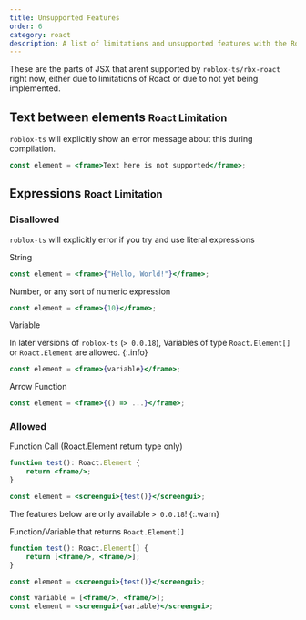 ```yaml
---
title: Unsupported Features
order: 6
category: roact
description: A list of limitations and unsupported features with the Roact library and roblox-ts.
---
```


These are the parts of JSX that arent supported by `roblox-ts/rbx-roact` right now, either due to limitations of Roact or due to not yet being implemented.

## Text between elements <small>Roact Limitation</small>
`roblox-ts` will explicitly show an error message about this during compilation.
```jsx
const element = <frame>Text here is not supported</frame>;
```

## Expressions <small>Roact Limitation</small>
### Disallowed
`roblox-ts` will explicitly error if you try and use literal expressions

String
```jsx
const element = <frame>{"Hello, World!"}</frame>;
```
Number, or any sort of numeric expression
```jsx
const element = <frame>{10}</frame>;
```
Variable 

In later versions of `roblox-ts` (`> 0.0.18`), Variables of type `Roact.Element[]` or `Roact.Element` are allowed.
{:.info}

```jsx
const element = <frame>{variable}</frame>;
```

Arrow Function
```jsx
const element = <frame>{() => ...}</frame>;
```

### Allowed
Function Call (Roact.Element return type only)
```jsx
function test(): Roact.Element {
    return <frame/>;
}

const element = <screengui>{test()}</screengui>;
```

The features below are only available `> 0.0.18`!
{:.warn}

Function/Variable that returns `Roact.Element[]`
```jsx
function test(): Roact.Element[] {
    return [<frame/>, <frame/>];
}

const element = <screengui>{test()}</screengui>;
```
```jsx
const variable = [<frame/>, <frame/>];
const element = <screengui>{variable}</screengui>;
```
